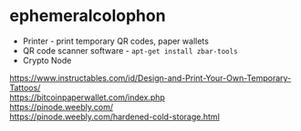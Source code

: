 # ephemeralcolophon

* Printer - print temporary QR codes, paper wallets
* QR code scanner software - `apt-get install zbar-tools`  
* Crypto Node

https://www.instructables.com/id/Design-and-Print-Your-Own-Temporary-Tattoos/  
https://bitcoinpaperwallet.com/index.php  
https://pinode.weebly.com/  
https://pinode.weebly.com/hardened-cold-storage.html  

